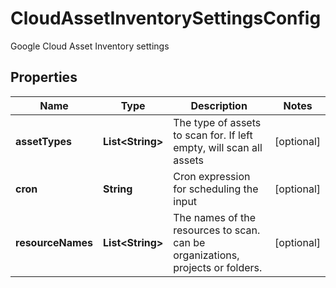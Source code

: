

# CloudAssetInventorySettingsConfig

Google Cloud Asset Inventory settings

## Properties

| Name | Type | Description | Notes |
|------------ | ------------- | ------------- | -------------|
|**assetTypes** | **List&lt;String&gt;** | The type of assets to scan for.  If left empty, will scan all assets |  [optional] |
|**cron** | **String** | Cron expression for scheduling the input |  [optional] |
|**resourceNames** | **List&lt;String&gt;** | The names of the resources to scan. can be organizations, projects or folders. |  [optional] |



